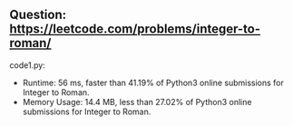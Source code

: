 ## Question: https://leetcode.com/problems/integer-to-roman/

code1.py:
* Runtime: 56 ms, faster than 41.19% of Python3 online submissions for Integer to Roman.
* Memory Usage: 14.4 MB, less than 27.02% of Python3 online submissions for Integer to Roman.